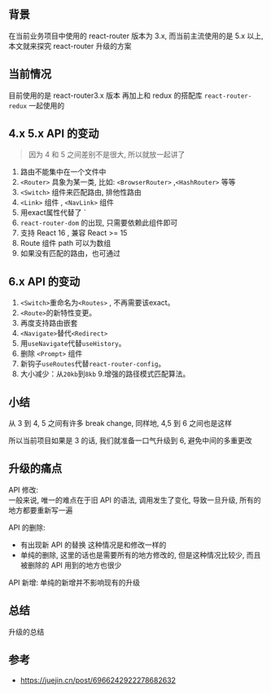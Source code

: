 ## 背景
在当前业务项目中使用的 react-router 版本为 3.x, 而当前主流使用的是 5.x 以上, 
本文就来探究 react-router 升级的方案

## 当前情况

目前使用的是 react-router3.x 版本 再加上和 redux 的搭配库 `react-router-redux` 一起使用的


## 4.x 5.x API 的变动

> 因为 4 和 5 之间差别不是很大, 所以就放一起讲了

1. 路由不能集中在一个文件中
2. `<Router>` 具象为某一类, 比如: `<BrowserRouter>` ,`<HashRouter>` 等等
3. `<Switch>` 组件来匹配路由, 排他性路由
4. `<Link>` 组件 , `<NavLink>` 组件
5. 用exact属性代替了 <IndexRoute>`
6. `react-router-dom` 的出现, 只需要依赖此组件即可
7. 支持 React 16 , 兼容 React >= 15
8. Route 组件 path 可以为数组
9. 如果没有匹配的路由，也可通过 <Redirect>

## 6.x API 的变动

1. `<Switch>`重命名为`<Routes>` , 不再需要该exact。
2. `<Route>`的新特性变更。
3. 再度支持路由嵌套
4. `<Navigate>`替代`<Redirect>`
5. 用`useNavigate`代替`useHistory`。
6. 删除 `<Prompt>` 组件
7. 新钩子`useRoutes`代替`react-router-config`。
8. 大小减少：从`20kb`到`8kb`
9.增强的路径模式匹配算法。

## 小结

从 3 到 4, 5 之间有许多 break change, 同样地, 4,5 到 6 之间也是这样

所以当前项目如果是 3 的话, 我们就准备一口气升级到 6, 避免中间的多重更改


## 升级的痛点

API 修改:  
一般来说, 唯一的难点在于旧 API 的语法, 调用发生了变化, 导致一旦升级, 所有的地方都要重新写一遍

API 的删除:
- 有出现新 API 的替换 这种情况是和修改一样的
- 单纯的删除, 这里的话也是需要所有的地方修改的, 但是这种情况比较少, 而且被删除的 API 用到的地方也很少

API 新增:
单纯的新增并不影响现有的升级

## 总结
升级的总结

## 参考
- https://juejin.cn/post/6966242922278682632
